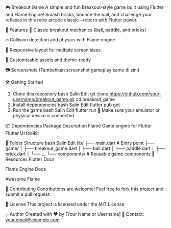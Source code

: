🎮 Breakout Game
A simple and fun Breakout-style game built using Flutter and Flame Engine!
Smash bricks, bounce the ball, and challenge your reflexes in this retro arcade classic—reborn with Flutter power.




🚀 Features
🎯 Classic breakout mechanics (ball, paddle, and bricks)

🔥 Collision detection and physics with Flame engine

📱 Responsive layout for multiple screen sizes

🎨 Customizable assets and theme-ready

📷 Screenshots
(Tambahkan screenshot gameplay kamu di sini)

🛠️ Getting Started
1. Clone this repository
bash
Salin
Edit
git clone https://github.com/your-username/breakout_game.git
cd breakout_game
2. Install dependencies
bash
Salin
Edit
flutter pub get
3. Run the game
bash
Salin
Edit
flutter run
📱 Make sure your emulator or physical device is connected.

📦 Dependencies
Package	Description
Flame	Game engine for Flutter
Flutter	UI toolkit

🧱 Folder Structure
bash
Salin
Edit
lib/
├── main.dart            # Entry point
├── game/
│   ├── breakout_game.dart
│   ├── ball.dart
│   ├── paddle.dart
│   ├── brick.dart
│   └── ...
└── components/          # Reusable game components
📖 Resources
Flutter Docs

Flame Engine Docs

Awesome Flame

🙌 Contributing
Contributions are welcome!
Feel free to fork this project and submit a pull request.

📄 License
This project is licensed under the MIT License.

💡 Author
Created with ❤️ by [Your Name or Username]
📧 Contact: your.email@example.com
